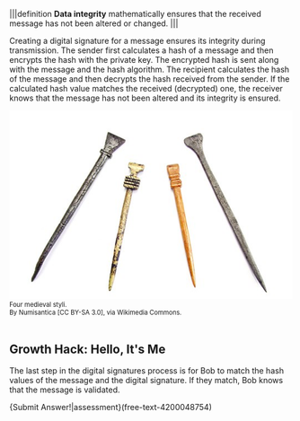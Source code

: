 |||definition 
**Data integrity** mathematically ensures that the received message has not been altered or changed. 
|||

Creating a digital signature for a message ensures its integrity during transmission. The sender first calculates a hash of a message and then encrypts the hash with the private key. The encrypted hash is sent along with the message and the hash algorithm. The recipient calculates the hash of the message and then decrypts the hash received from the sender. If the calculated hash value matches the received (decrypted) one, the receiver knows that the message has not been altered and its integrity is ensured. 
 


<figure class="snippetimg" style="margin: 0 auto;width:100%">
  <img src=".guides/img/Stylus.jpg" alt="https://commons.wikimedia.org/wiki/File% A forest of for sale signs in Oughtibridge UK.By Infrogmation of New Orleans [CC BY 2.0], via Wikimedia Commons">
  <figcaption style="font-size: 0.8em; text-align: left;"> Four  medieval styli. 
  </br>
By Numisantica [CC BY-SA 3.0], via Wikimedia Commons.</figcaption>
</figure>
<br>

## Growth Hack: Hello, It's Me
The last step in the digital signatures process is for Bob to match the hash values of the message and the digital signature. If they match, Bob knows that the message is validated. 

 


{Submit Answer!|assessment}(free-text-4200048754)
